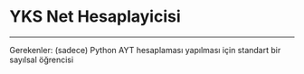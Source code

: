 # YKS Net Hesaplayicisi
----------------------------------
Gerekenler: (sadece) Python
AYT hesaplaması yapılması için standart bir sayılsal öğrencisi
